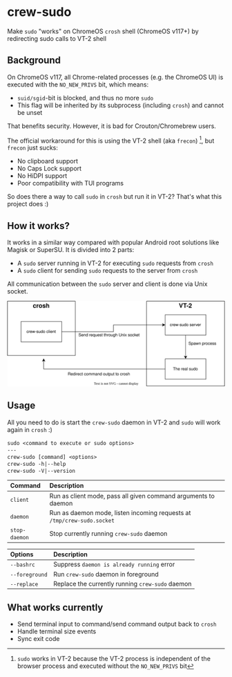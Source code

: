 # crew-sudo
Make `sudo` "works" on ChromeOS `crosh` shell (ChromeOS v117+) by redirecting sudo calls to VT-2 shell

## Background
On ChromeOS v117, all Chrome-related processes (e.g. the ChromeOS UI) is executed with the `NO_NEW_PRIVS` bit, which means:
  - `suid/sgid`-bit is blocked, and thus no more `sudo`
  - This flag will be inherited by its subprocess (including `crosh`) and cannot be unset

That benefits security. However, it is bad for Crouton/Chromebrew users.

The official workaround for this is using the VT-2 shell (aka `frecon`) [^1], but `frecon` just sucks:
  - No clipboard support
  - No Caps Lock support
  - No HiDPI support
  - Poor compatibility with TUI programs

So does there a way to call `sudo` in `crosh` but run it in VT-2? That's what this project does :)

[^1]: `sudo` works in VT-2 because the VT-2 process is independent of the browser process and executed without the `NO_NEW_PRIVS` bit

## How it works?
It works in a similar way compared with popular Android root solutions like Magisk or SuperSU. It is divided into 2 parts:
  - A `sudo` server running in VT-2 for executing `sudo` requests from `crosh`
  - A `sudo` client for sending `sudo` requests to the server from `crosh`

All communication between the `sudo` server and client is done via Unix socket.

![How it works](images/how-it-works.svg)

## Usage
All you need to do is start the `crew-sudo` daemon in VT-2 and `sudo` will work again in `crosh` :)

```text
sudo <command to execute or sudo options>
---
crew-sudo [command] <options>
crew-sudo -h|--help
crew-sudo -V|--version
```

|Command       |Description|
|:-------------|:----------|
|`client`      |Run as client mode, pass all given command arguments to daemon|
|`daemon`      |Run as daemon mode, listen incoming requests at `/tmp/crew-sudo.socket`|
|`stop-daemon` |Stop currently running `crew-sudo` daemon|

|Options       |Description|
|:-------------|:----------|
|`--bashrc`    |Suppress `daemon is already running` error|
|`--foreground`|Run `crew-sudo` daemon in foreground|
|`--replace`   |Replace the currently running `crew-sudo` daemon|

## What works currently
- Send terminal input to command/send command output back to `crosh`
- Handle terminal size events
- Sync exit code
